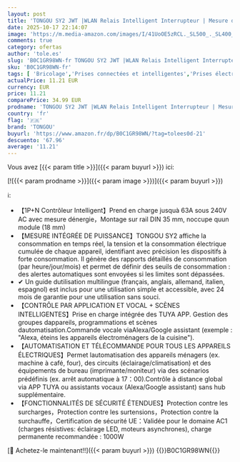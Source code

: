 ```yaml
---
layout: post
title: 'TONGOU SY2 JWT |WLAN Relais Intelligent Interrupteur | Mesure de puissance | Automatisation domestique | TUYA APP Aucun Hub Requis | Contrôle sans fil Éclairage et appareils électroménagers'
date: 2025-10-17 22:14:07
image: 'https://m.media-amazon.com/images/I/41UoOE5zRCL._SL500_._SL400_.jpg'
comments: true
category: ofertas
author: 'tole.es'
slug: 'B0C1GR98WN-fr TONGOU SY2 JWT |WLAN Relais Intelligent Interrupteur |...'
sku: 'B0C1GR98WN-fr'
tags: [ 'Bricolage','Prises connectées et intelligentes','Prises électriques et accessoires','tongou','Électricité','🇫🇷', ]
actualPrice: 11.21 EUR
currency: EUR
price: 11.21
comparePrice: 34.99 EUR
prodname: 'TONGOU SY2 JWT |WLAN Relais Intelligent Interrupteur | Mesure de puissance | Automatisation domestique | TUYA APP Aucun Hub Requis | Contrôle sans fil Éclairage et appareils électroménagers'
country: 'fr'
flag: '🇫🇷'
brand: 'TONGOU'
buyurl: 'https://www.amazon.fr/dp/B0C1GR98WN/?tag=tolees0d-21'
descuento: '67.96'
average: '11.21'
---
```


Vous avez [{{< param title >}}]({{< param buyurl >}}) ici:

[![{{< param prodname >}}]({{< param image >}})]({{< param buyurl >}})

ℹ️:

- 【1P+N Contrôleur Intelligent】Prend en charge jusquà 63A sous 240V AC avec mesure dénergie，Montage sur rail DIN 35 mm, noccupe quun module (18 mm)
- 【MESURE INTÉGRÉE DE PUISSANCE】TONGOU SY2 affiche la ​​consommation en temps réel​​, la ​​tension​​ et la ​​consommation électrique cumulée​​ de chaque appareil, identifiant avec précision les dispositifs à forte consommation. Il génère des ​​rapports détaillés de consommation​​ (par heure/jour/mois) et permet de définir des ​​seuils de consommation​​ : des alertes automatiques sont envoyées si les limites sont dépassées.
- ✔ ​​Un guide dutilisation multilingue (français, anglais, allemand, italien, espagnol) est inclus pour une utilisation simple et accessible, avec 24 mois de garantie pour une utilisation sans souci.​
- 【CONTRÔLE PAR APPLICATION ET VOCAL + SCÈNES INTELLIGENTES】Prise en charge intégrée des TUYA APP. Gestion des groupes dappareils, programmations et scènes dautomatisation.Commande vocale via ​Alexa/Google assistant (exemple : "Alexa, éteins les appareils électroménagers de la cuisine").
- 【AUTOMATISATION ET TÉLÉCOMMANDE POUR TOUS LES APPAREILS ÉLECTRIQUES】​​Permet lautomatisation des appareils ménagers (ex. machine à café, four), des circuits (éclairage/climatisation) et des équipements de bureau (imprimante/moniteur) via des scénarios prédéfinis (ex. arrêt automatique à 17：00).Contrôle à distance global via ​​APP TUYA​​ ou assistants vocaux (Alexa/Google assistant) ​​sans hub supplémentaire​​.
- 【FONCTIONNALITÉS DE SÉCURITÉ ÉTENDUES】​​Protection contre les surcharges，Protection contre les surtensions，Protection contre la surchauffe​，Certification de sécurité UE​：Validée pour le ​domaine AC1​ (charges résistives: éclairage LED, moteurs asynchrones), ​charge permanente recommandée : 1000W​

[🛒 Achetez-le maintenant!!]({{< param buyurl >}})
{{<world>}}B0C1GR98WN{{</world>}}
